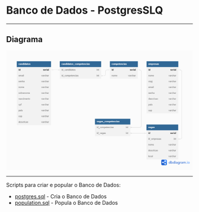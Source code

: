 # Banco de Dados - PostgresSLQ
---
## Diagrama

[![Diagrama](https://raw.githubusercontent.com/mickaelmendes50/Linketinder/master/database/model.png)](https://raw.githubusercontent.com/mickaelmendes50/Linketinder/master/database/model.png)

---
Scripts para criar e popular o Banco de Dados:
- [postgres.sql](https://raw.githubusercontent.com/mickaelmendes50/Linketinder/master/database/postgres.sql) - Cria o Banco de Dados
- [population.sql](https://raw.githubusercontent.com/mickaelmendes50/Linketinder/master/database/population.sql) - Popula o Banco de Dados

